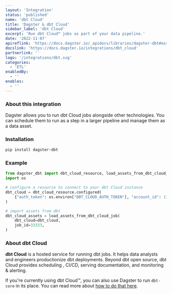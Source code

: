```yaml
---
layout: 'Integration'
status: 'published'
name: 'dbt Cloud'
title: 'Dagster & dbt Cloud'
sidebar_label: 'dbt Cloud'
excerpt: 'Run dbt Cloud™ jobs as part of your data pipeline.'
date: '2022-11-07'
apireflink: 'https://docs.dagster.io/_apidocs/libraries/dagster-dbt#assets-dbt-cloud'
docslink: 'https://docs.dagster.io/integrations/dbt_cloud'
partnerlink: ''
logo: '/integrations/dbt.svg'
categories:
  - 'ETL'
enabledBy:
  - ''
enables:
  - ''
---
```


### About this integration

Dagster allows you to run dbt Cloud jobs alongside other technologies. You can schedule them to run as a step in a larger pipeline and manage them as a data asset.

### Installation

```bash
pip install dagster-dbt
```

### Example

```python
from dagster_dbt import dbt_cloud_resource, load_assets_from_dbt_cloud_job
import os

# configure a resource to connect to your dbt Cloud instance
dbt_cloud = dbt_cloud_resource.configured(
    {"auth_token": os.environ["DBT_CLOUD_AUTH_TOKEN"], "account_id": 11111}
)

# import assets from dbt
dbt_cloud_assets = load_assets_from_dbt_cloud_job(
    dbt_cloud=dbt_cloud,
    job_id=33333,
)
```

### About dbt Cloud

**dbt Cloud** is a hosted service for running dbt jobs. It helps data analysts and engineers productionize dbt deployments. Beyond dbt open source, dbt Cloud provides scheduling , CI/CD, serving documentation, and monitoring & alerting.

If you're currently using dbt Cloud™, you can also use Dagster to run `dbt-core` in its place. You can read more about [how to do that here](https://dagster.io/blog/migrate-off-dbt-cloud).
